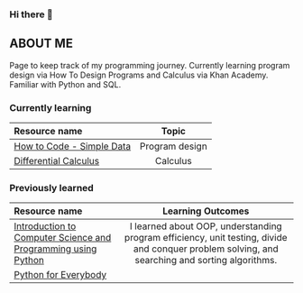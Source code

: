 ### Hi there 👋

## ABOUT ME
Page to keep track of my programming journey. Currently learning program design via How To Design Programs and Calculus via Khan Academy.
Familiar with Python and SQL. 

### Currently learning
Resource name | Topic
:-- | :--: | 
[How to Code - Simple Data](https://www.edx.org/course/how-to-code-simple-data) | Program design
[Differential Calculus](https://www.khanacademy.org/math/differential-calculus) | Calculus


### Previously learned
Resource name | Learning Outcomes
:-- | :--: | 
[Introduction to Computer Science and Programming using Python](https://ocw.mit.edu/courses/electrical-engineering-and-computer-science/6-0001-introduction-to-computer-science-and-programming-in-python-fall-2016/) | I learned about OOP, understanding program efficiency, unit testing, divide and conquer problem solving, and searching and sorting algorithms. 
[Python for Everybody](https://www.py4e.com/lessons) | 

<!--
**LapisLazuli2/LapisLazuli2** is a ✨ _special_ ✨ repository because its `README.md` (this file) appears on your GitHub profile.

Here are some ideas to get you started:

- 🔭 I’m currently working on ...
- 🌱 I’m currently learning ...
- 👯 I’m looking to collaborate on ...
- 🤔 I’m looking for help with ...
- 💬 Ask me about ...
- 📫 How to reach me: ...
- 😄 Pronouns: ...
- ⚡ Fun fact: ...
-->

